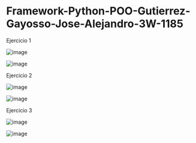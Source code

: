 # Framework-Python-POO-Gutierrez-Gayosso-Jose-Alejandro-3W-1185

Ejercicio 1

![image](https://github.com/user-attachments/assets/a92483b1-2530-4467-8591-b2029b791c40)

![image](https://github.com/user-attachments/assets/8b8639ed-58b3-4c83-93f1-317f21a9f893)

Ejercicio 2 

![image](https://github.com/user-attachments/assets/b1cf2df6-a31b-4375-9ecb-ed3dec7dd6b3)

![image](https://github.com/user-attachments/assets/1da79ad4-e9db-42fb-8b25-515158073a42)

Ejercicio 3 

![image](https://github.com/user-attachments/assets/a0f3dde7-3699-4b84-a80d-6d69ad1684c2)

![image](https://github.com/user-attachments/assets/a1d0eb6c-5bdb-4e52-8ce2-65b968a51010)






































































